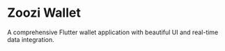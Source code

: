 # Zoozi Wallet

A comprehensive Flutter wallet application with beautiful UI and real-time data integration.
